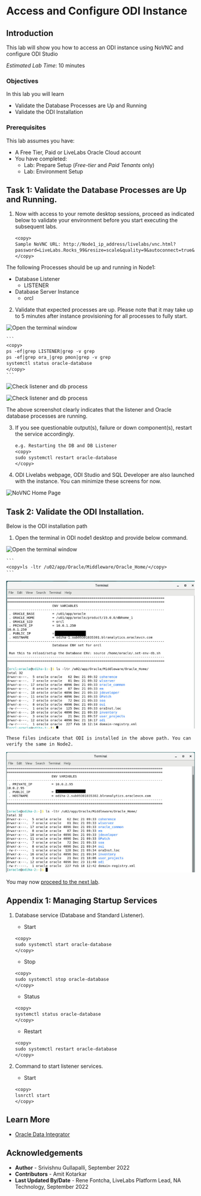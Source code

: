 # Access and Configure ODI Instance

## Introduction
This lab will show you how to access an ODI instance using NoVNC and configure ODI Studio

*Estimated Lab Time*: 10 minutes

### Objectives
In this lab you will learn
* Validate the Database Processes are Up and Running
* Validate the ODI Installation

### Prerequisites
This lab assumes you have:
- A Free Tier, Paid or LiveLabs Oracle Cloud account
- You have completed:
    - Lab: Prepare Setup (*Free-tier* and *Paid Tenants* only)
    - Lab: Environment Setup

## Task 1: Validate the Database Processes are Up and Running.
1. Now with access to your remote desktop sessions, proceed as indicated below to validate your environment before you start executing the subsequent labs. 

    ```
    <copy>
    Sample NoVNC URL: http://Node1_ip_address/livelabs/vnc.html?password=LiveLabs.Rocks_99&resize=scale&quality=9&autoconnect=true&reconnect=true
    </copy>
    ```  

The following Processes should be up and running in Node1:

   - Database Listener
       - LISTENER
   - Database Server Instance
       - orcl

2. Validate that expected processes are up. Please note that it may take up to 5 minutes after instance provisioning for all processes to fully start.

  ![Open the terminal window](./images/odi-terminal.png " ") 

    ```
    <copy>
    ps -ef|grep LISTENER|grep -v grep
    ps -ef|grep ora_|grep pmon|grep -v grep
    systemctl status oracle-database
    </copy>
    ```

  ![Check listener and db process](./images/db-processes1.png " ")

  ![Check listener and db process](./images/db-processes2.png " ")

The above screenshot clearly indicates that the listener and Oracle database processes are running.


3. If you see questionable output(s), failure or down component(s), restart the service accordingly.

    ```
    e.g. Restarting the DB and DB Listener
    <copy>
    sudo systemctl restart oracle-database
    </copy>
    ```
4. ODI Livelabs webpage, ODI Studio and SQL Developer are also launched with the instance. You can minimize these screens for now.

  ![NoVNC Home Page](./images/odi-novnc-landing.png " ")  

## Task 2: Validate the ODI Installation.

Below is the ODI installation path

1. Open the terminal in ODI node1 desktop and provide below command.

  ![Open the terminal window](./images/odi-terminal.png " ")  


    ```
    <copy>ls -ltr /u02/app/Oracle/Middleware/Oracle_Home/</copy>
    ```  

  ![ODI Middleware Home Directory](./images/odi-list.png " ") 

    These files indicate that ODI is installed in the above path. You can verify the same in Node2.

   ![ODI Middleware Home Directory](./images/odi2-list.png " ") 


You may now [proceed to the next lab](#next).

## Appendix 1: Managing Startup Services

1. Database service (Database and Standard Listener).

    - Start

    ```
    <copy>
    sudo systemctl start oracle-database
    </copy>
    ```
    - Stop

    ```
    <copy>
    sudo systemctl stop oracle-database
    </copy>
    ```

    - Status

    ```
    <copy>
    systemctl status oracle-database
    </copy>
    ```

    - Restart

    ```
    <copy>
    sudo systemctl restart oracle-database
    </copy>
    ```

2. Command to start listener services.

    - Start

    ```
    <copy>
    lsnrctl start
    </copy>
    ```

## Learn More
- [Oracle Data Integrator](https://docs.oracle.com/en/middleware/fusion-middleware/data-integrator/index.html)

## Acknowledgements

- **Author** - Srivishnu Gullapalli, September 2022
- **Contributors** - Amit Kotarkar
- **Last Updated By/Date** - Rene Fontcha, LiveLabs Platform Lead, NA Technology, September 2022
